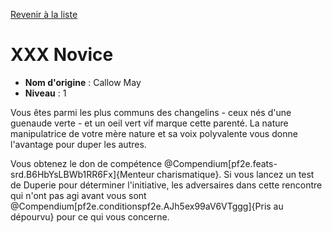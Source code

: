 [Revenir à la liste](..)

# XXX Novice

 * **Nom d'origine** : Callow May
 * **Niveau** : 1


<p>Vous êtes parmi les plus communs des changelins - ceux nés d'une guenaude verte - et un oeil vert vif marque cette parenté. La nature manipulatrice de votre mère nature et sa voix polyvalente vous donne l'avantage pour duper les autres.</p>
<p>Vous obtenez le don de compétence @Compendium[pf2e.feats-srd.B6HbYsLBWb1RR6Fx]{Menteur charismatique}. Si vous lancez un test de Duperie pour déterminer l'initiative, les adversaires dans cette rencontre qui n'ont pas agi avant vous sont @Compendium[pf2e.conditionspf2e.AJh5ex99aV6VTggg]{Pris au dépourvu} pour ce qui vous concerne.</p>